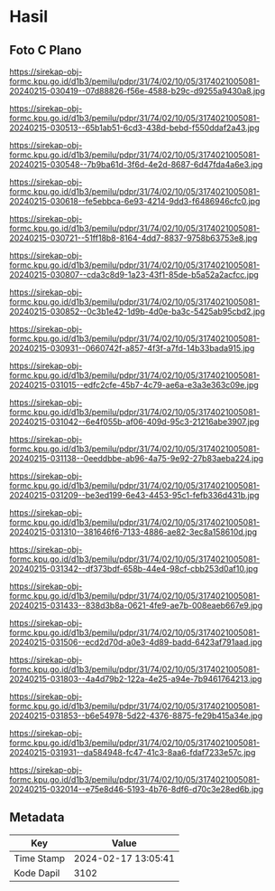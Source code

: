 # Hasil

## Foto C Plano

https://sirekap-obj-formc.kpu.go.id/d1b3/pemilu/pdpr/31/74/02/10/05/3174021005081-20240215-030419--07d88826-f56e-4588-b29c-d9255a9430a8.jpg

https://sirekap-obj-formc.kpu.go.id/d1b3/pemilu/pdpr/31/74/02/10/05/3174021005081-20240215-030513--65b1ab51-6cd3-438d-bebd-f550ddaf2a43.jpg

https://sirekap-obj-formc.kpu.go.id/d1b3/pemilu/pdpr/31/74/02/10/05/3174021005081-20240215-030548--7b9ba61d-3f6d-4e2d-8687-6d47fda4a6e3.jpg

https://sirekap-obj-formc.kpu.go.id/d1b3/pemilu/pdpr/31/74/02/10/05/3174021005081-20240215-030618--fe5ebbca-6e93-4214-9dd3-f6486946cfc0.jpg

https://sirekap-obj-formc.kpu.go.id/d1b3/pemilu/pdpr/31/74/02/10/05/3174021005081-20240215-030721--51ff18b8-8164-4dd7-8837-9758b63753e8.jpg

https://sirekap-obj-formc.kpu.go.id/d1b3/pemilu/pdpr/31/74/02/10/05/3174021005081-20240215-030807--cda3c8d9-1a23-43f1-85de-b5a52a2acfcc.jpg

https://sirekap-obj-formc.kpu.go.id/d1b3/pemilu/pdpr/31/74/02/10/05/3174021005081-20240215-030852--0c3b1e42-1d9b-4d0e-ba3c-5425ab95cbd2.jpg

https://sirekap-obj-formc.kpu.go.id/d1b3/pemilu/pdpr/31/74/02/10/05/3174021005081-20240215-030931--0660742f-a857-4f3f-a7fd-14b33bada915.jpg

https://sirekap-obj-formc.kpu.go.id/d1b3/pemilu/pdpr/31/74/02/10/05/3174021005081-20240215-031015--edfc2cfe-45b7-4c79-ae6a-e3a3e363c09e.jpg

https://sirekap-obj-formc.kpu.go.id/d1b3/pemilu/pdpr/31/74/02/10/05/3174021005081-20240215-031042--6e4f055b-af06-409d-95c3-21216abe3907.jpg

https://sirekap-obj-formc.kpu.go.id/d1b3/pemilu/pdpr/31/74/02/10/05/3174021005081-20240215-031138--0eeddbbe-ab96-4a75-9e92-27b83aeba224.jpg

https://sirekap-obj-formc.kpu.go.id/d1b3/pemilu/pdpr/31/74/02/10/05/3174021005081-20240215-031209--be3ed199-6e43-4453-95c1-fefb336d431b.jpg

https://sirekap-obj-formc.kpu.go.id/d1b3/pemilu/pdpr/31/74/02/10/05/3174021005081-20240215-031310--381646f6-7133-4886-ae82-3ec8a158610d.jpg

https://sirekap-obj-formc.kpu.go.id/d1b3/pemilu/pdpr/31/74/02/10/05/3174021005081-20240215-031342--df373bdf-658b-44e4-98cf-cbb253d0af10.jpg

https://sirekap-obj-formc.kpu.go.id/d1b3/pemilu/pdpr/31/74/02/10/05/3174021005081-20240215-031433--838d3b8a-0621-4fe9-ae7b-008eaeb667e9.jpg

https://sirekap-obj-formc.kpu.go.id/d1b3/pemilu/pdpr/31/74/02/10/05/3174021005081-20240215-031506--ecd2d70d-a0e3-4d89-badd-6423af791aad.jpg

https://sirekap-obj-formc.kpu.go.id/d1b3/pemilu/pdpr/31/74/02/10/05/3174021005081-20240215-031803--4a4d79b2-122a-4e25-a94e-7b9461764213.jpg

https://sirekap-obj-formc.kpu.go.id/d1b3/pemilu/pdpr/31/74/02/10/05/3174021005081-20240215-031853--b6e54978-5d22-4376-8875-fe29b415a34e.jpg

https://sirekap-obj-formc.kpu.go.id/d1b3/pemilu/pdpr/31/74/02/10/05/3174021005081-20240215-031931--da584948-fc47-41c3-8aa6-fdaf7233e57c.jpg

https://sirekap-obj-formc.kpu.go.id/d1b3/pemilu/pdpr/31/74/02/10/05/3174021005081-20240215-032014--e75e8d46-5193-4b76-8df6-d70c3e28ed6b.jpg


## Metadata

| Key        | Value               |
| ---------- | ------------------- |
| Time Stamp | 2024-02-17 13:05:41 |
| Kode Dapil | 3102                |



